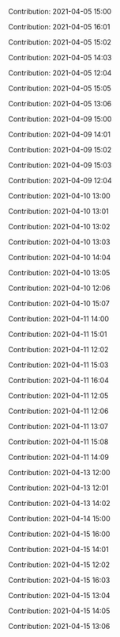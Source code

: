 Contribution: 2021-04-05 15:00

Contribution: 2021-04-05 16:01

Contribution: 2021-04-05 15:02

Contribution: 2021-04-05 14:03

Contribution: 2021-04-05 12:04

Contribution: 2021-04-05 15:05

Contribution: 2021-04-05 13:06

Contribution: 2021-04-09 15:00

Contribution: 2021-04-09 14:01

Contribution: 2021-04-09 15:02

Contribution: 2021-04-09 15:03

Contribution: 2021-04-09 12:04

Contribution: 2021-04-10 13:00

Contribution: 2021-04-10 13:01

Contribution: 2021-04-10 13:02

Contribution: 2021-04-10 13:03

Contribution: 2021-04-10 14:04

Contribution: 2021-04-10 13:05

Contribution: 2021-04-10 12:06

Contribution: 2021-04-10 15:07

Contribution: 2021-04-11 14:00

Contribution: 2021-04-11 15:01

Contribution: 2021-04-11 12:02

Contribution: 2021-04-11 15:03

Contribution: 2021-04-11 16:04

Contribution: 2021-04-11 12:05

Contribution: 2021-04-11 12:06

Contribution: 2021-04-11 13:07

Contribution: 2021-04-11 15:08

Contribution: 2021-04-11 14:09

Contribution: 2021-04-13 12:00

Contribution: 2021-04-13 12:01

Contribution: 2021-04-13 14:02

Contribution: 2021-04-14 15:00

Contribution: 2021-04-15 16:00

Contribution: 2021-04-15 14:01

Contribution: 2021-04-15 12:02

Contribution: 2021-04-15 16:03

Contribution: 2021-04-15 13:04

Contribution: 2021-04-15 14:05

Contribution: 2021-04-15 13:06

